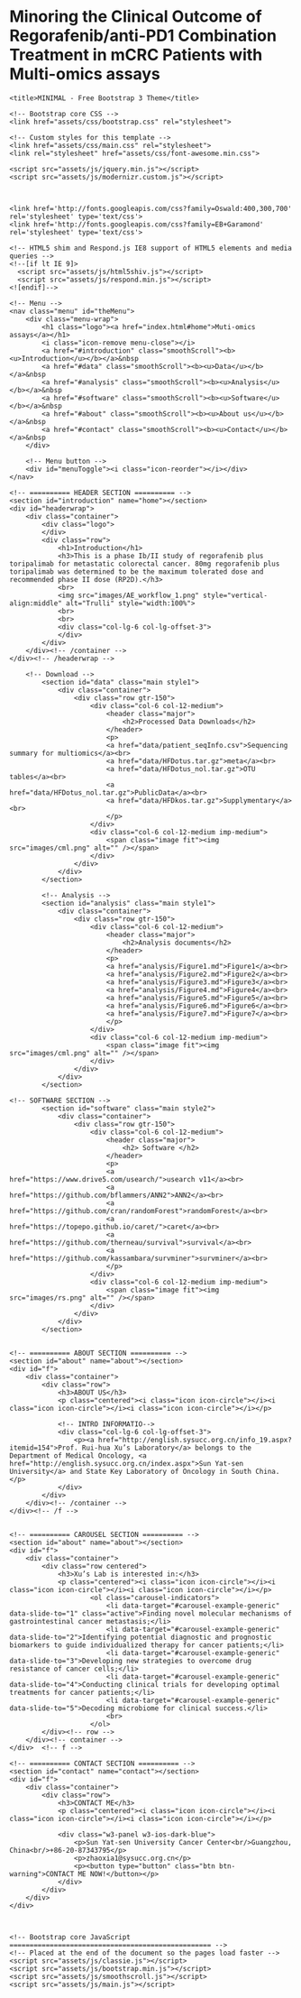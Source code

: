 

# Minoring the Clinical Outcome of Regorafenib/anti-PD1 Combination Treatment in mCRC Patients with Multi-omics assays


<!--
	Photon by HTML5 UP
	html5up.net | @ajlkn
	Free for personal and commercial use under the CCA 3.0 license (html5up.net/license)
-->

<html lang="en">
  <head>
    <meta charset="utf-8">
    <meta name="viewport" content="width=device-width, initial-scale=1.0">
    <meta name="description" content="">
    <meta name="author" content="">
    <link rel="shortcut icon" href="assets/ico/favicon.png">

    <title>MINIMAL - Free Bootstrap 3 Theme</title>

    <!-- Bootstrap core CSS -->
    <link href="assets/css/bootstrap.css" rel="stylesheet">

    <!-- Custom styles for this template -->
    <link href="assets/css/main.css" rel="stylesheet">
	<link rel="stylesheet" href="assets/css/font-awesome.min.css">

    <script src="assets/js/jquery.min.js"></script>
	<script src="assets/js/modernizr.custom.js"></script>
	

	
    <link href='http://fonts.googleapis.com/css?family=Oswald:400,300,700' rel='stylesheet' type='text/css'>
    <link href='http://fonts.googleapis.com/css?family=EB+Garamond' rel='stylesheet' type='text/css'>

    <!-- HTML5 shim and Respond.js IE8 support of HTML5 elements and media queries -->
    <!--[if lt IE 9]>
      <script src="assets/js/html5shiv.js"></script>
      <script src="assets/js/respond.min.js"></script>
    <![endif]-->
  </head>

  <body data-spy="scroll" data-offset="0" data-target="#theMenu">
		
	<!-- Menu -->
	<nav class="menu" id="theMenu">
		<div class="menu-wrap">
			<h1 class="logo"><a href="index.html#home">Muti-omics assays</a></h1>
			<i class="icon-remove menu-close"></i>
			<a href="#introduction" class="smoothScroll"><b><u>Introduction</u></b></a>&nbsp
			<a href="#data" class="smoothScroll"><b><u>Data</u></b></a>&nbsp
			<a href="#analysis" class="smoothScroll"><b><u>Analysis</u></b></a>&nbsp
			<a href="#software" class="smoothScroll"><b><u>Software</u></b></a>&nbsp
			<a href="#about" class="smoothScroll"><b><u>About us</u></b></a>&nbsp
			<a href="#contact" class="smoothScroll"><b><u>Contact</u></b></a>&nbsp
		</div>
		
		<!-- Menu button -->
		<div id="menuToggle"><i class="icon-reorder"></i></div>
	</nav>
	
	<!-- ========== HEADER SECTION ========== -->
	<section id="introduction" name="home"></section>
	<div id="headerwrap">
		<div class="container">
			<div class="logo">
			</div>
			<div class="row">
				<h1>Introduction</h1>
				<h3>This is a phase Ib/II study of regorafenib plus toripalimab for metastatic colorectal cancer. 80mg regorafenib plus toripalimab was determined to be the maximum tolerated dose and recommended phase II dose (RP2D).</h3>
				<br>
				<img src="images/AE_workflow_1.png" style="vertical-align:middle" alt="Trulli" style="width:100%">
				<br>
				<br>
				<div class="col-lg-6 col-lg-offset-3">
				</div>
			</div>
		</div><!-- /container -->
	</div><!-- /headerwrap -->
	
		<!-- Download -->
			<section id="data" class="main style1">
				<div class="container">
					<div class="row gtr-150">
						<div class="col-6 col-12-medium">
							<header class="major">
								<h2>Processed Data Downloads</h2>
							</header>
							<p>
							<a href="data/patient_seqInfo.csv">Sequencing summary for multiomics</a><br>
							<a href="data/HFDotus.tar.gz">meta</a><br>
							<a href="data/HFDotus_nol.tar.gz">OTU tables</a><br>
							<a href="data/HFDotus_nol.tar.gz">PublicData</a><br>
							<a href="data/HFDkos.tar.gz">Supplymentary</a><br>
							</p>
						</div>
						<div class="col-6 col-12-medium imp-medium">
							<span class="image fit"><img src="images/cml.png" alt="" /></span>
						</div>
					</div>
				</div>
			</section>
	
			<!-- Analysis -->
			<section id="analysis" class="main style1">
				<div class="container">
					<div class="row gtr-150">
						<div class="col-6 col-12-medium">
							<header class="major">
								<h2>Analysis documents</h2>
							</header>
							<p>
							<a href="analysis/Figure1.md">Figure1</a><br>
							<a href="analysis/Figure2.md">Figure2</a><br>
							<a href="analysis/Figure3.md">Figure3</a><br>
							<a href="analysis/Figure4.md">Figure4</a><br>
							<a href="analysis/Figure5.md">Figure5</a><br>
							<a href="analysis/Figure6.md">Figure6</a><br>
							<a href="analysis/Figure7.md">Figure7</a><br>
							</p>
						</div>
						<div class="col-6 col-12-medium imp-medium">
							<span class="image fit"><img src="images/cml.png" alt="" /></span>
						</div>
					</div>
				</div>
			</section>

	<!-- SOFTWARE SECTION -->
			<section id="software" class="main style2">
				<div class="container">
					<div class="row gtr-150">
						<div class="col-6 col-12-medium">
							<header class="major">
								<h2> Software </h2>
							</header>
							<p>
							<a href="https://www.drive5.com/usearch/">usearch v11</a><br>
							<a href="https://github.com/bflammers/ANN2">ANN2</a><br>
							<a href="https://github.com/cran/randomForest">randomForest</a><br>
							<a href="https://topepo.github.io/caret/">caret</a><br>
							<a href="https://github.com/therneau/survival">survival</a><br>
							<a href="https://github.com/kassambara/survminer">survminer</a><br>
							</p>
						</div>
						<div class="col-6 col-12-medium imp-medium">
							<span class="image fit"><img src="images/rs.png" alt="" /></span>
						</div>
					</div>
				</div>
			</section>

	
	<!-- ========== ABOUT SECTION ========== -->
	<section id="about" name="about"></section>
	<div id="f">
		<div class="container">
			<div class="row">
				<h3>ABOUT US</h3>
				<p class="centered"><i class="icon icon-circle"></i><i class="icon icon-circle"></i><i class="icon icon-circle"></i></p>
				
				<!-- INTRO INFORMATIO-->
				<div class="col-lg-6 col-lg-offset-3">
					<p><a href="http://english.sysucc.org.cn/info_19.aspx?itemid=154">Prof. Rui-hua Xu’s Laboratory</a> belongs to the Department of Medical Oncology, <a href="http://english.sysucc.org.cn/index.aspx">Sun Yat-sen University</a> and State Key Laboratory of Oncology in South China.</p>
				</div>								
			</div>
		</div><!-- /container -->
	</div><!-- /f -->
	

	<!-- ========== CAROUSEL SECTION ========== -->	
	<section id="about" name="about"></section>
	<div id="f">
		<div class="container">
			<div class="row centered">
				<h3>Xu’s Lab is interested in:</h3>
				<p class="centered"><i class="icon icon-circle"></i><i class="icon icon-circle"></i><i class="icon icon-circle"></i></p>
						<ol class="carousel-indicators">
						    <li data-target="#carousel-example-generic" data-slide-to="1" class="active">Finding novel molecular mechanisms of gastrointestinal cancer metastasis;</li>
						    <li data-target="#carousel-example-generic" data-slide-to="2">Identifying potential diagnostic and prognostic biomarkers to guide individualized therapy for cancer patients;</li>
						    <li data-target="#carousel-example-generic" data-slide-to="3">Developing new strategies to overcome drug resistance of cancer cells;</li>
							<li data-target="#carousel-example-generic" data-slide-to="4">Conducting clinical trials for developing optimal treatments for cancer patients;</li>
							<li data-target="#carousel-example-generic" data-slide-to="5">Decoding microbiome for clinical success.</li>
						    <br>
						</ol>
			</div><!-- row -->
		</div><!-- container -->
	</div>	<!-- f -->

	<!-- ========== CONTACT SECTION ========== -->
	<section id="contact" name="contact"></section>
	<div id="f">
		<div class="container">
			<div class="row">
				<h3>CONTACT ME</h3>
				<p class="centered"><i class="icon icon-circle"></i><i class="icon icon-circle"></i><i class="icon icon-circle"></i></p>
				
				<div class="w3-panel w3-ios-dark-blue">
					<p>Sun Yat-sen University Cancer Center<br/>Guangzhou, China<br/>+86-20-87343795</p>
					<p>zhaoxia1@sysucc.org.cn</p>
					<p><button type="button" class="btn btn-warning">CONTACT ME NOW!</button></p>
				</div>
			</div>
		</div>
	</div>

	

    <!-- Bootstrap core JavaScript
    ================================================== -->
    <!-- Placed at the end of the document so the pages load faster -->
	<script src="assets/js/classie.js"></script>
    <script src="assets/js/bootstrap.min.js"></script>
    <script src="assets/js/smoothscroll.js"></script>
	<script src="assets/js/main.js"></script>
</body>
</html>
